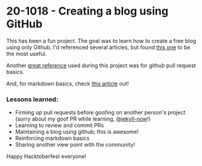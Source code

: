 # 20-1018 - Creating a blog using GitHub

This has been a fun project.  The goal was to learn how to create a free blog using only Github.  I'd referenced several articles, but found [this one](https://guides.github.com/features/pages/) to be the most useful.

Another [great reference](https://www.digitalocean.com/community/tutorials/how-to-create-a-pull-request-on-github) used during this project was for github pull request basics.  

And, for markdown basics, check [this article](https://github.com/adam-p/markdown-here/wiki/Markdown-Cheatsheet#links) out!

### Lessons learned: 
* Firming up pull requests before goofing on another person's project 
  </br>(sorry about my goof PR while learning, @[jekyll-now](https://github.com/barryclark/jekyll-now)!)
* Learning to review and commit PRs
* Maintaining a blog using github; this is awesome!
* Reinforcing markdown basics 
* Sharing another view point with the community!

Happy Hacktoberfest everyone!
